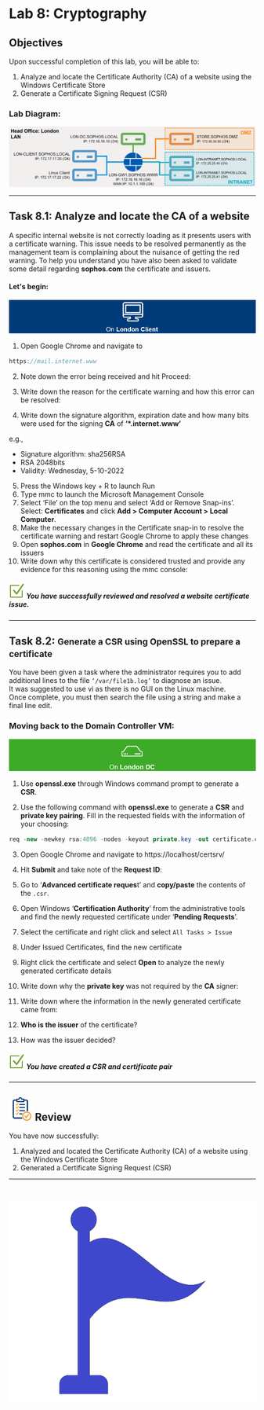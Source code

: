 # **Lab 8: Cryptography**

## Objectives
Upon successful completion of this lab, you will be able to: 
 
1.	Analyze and locate the Certificate Authority (CA) of a website using the Windows Certificate Store 
2.	Generate a Certificate Signing Request (CSR) 



### Lab Diagram:
![](JPG/Lab%20Diagram5.png)
***

## **Task 8.1:** Analyze and locate the CA of a website 
A specific internal website is not correctly loading as it presents users with a certificate warning. This issue needs to be resolved permanently as the management team is complaining about the nuisance of getting the red warning. To help you understand you have also been asked to validate some detail regarding **sophos.com** the certificate and issuers. 


#### Let's begin:
![London Client](JPG/London%20Client.png)
1. Open Google Chrome and navigate to 
```csharp
https://mail.internet.www
```


2. Note down the error being received and hit Proceed: 
 
 
 
 
3. Write down the reason for the certificate warning and how this error can be resolved: 
 
 
 
 
4. Write down the signature algorithm, expiration date and how many bits were used for the signing **CA** of **‘*.internet.www’**

e.g.,
* Signature algorithm: sha256RSA
* RSA 2048bits
* Validity: Wednesday, 5-10-2022


 
5. Press the Windows key + R to launch Run 
6. Type mmc to launch the Microsoft Management Console 
7. Select ‘File’ on the top menu and select ‘Add or Remove Snap-ins’.   
Select: **Certificates** and click **Add > Computer Account > Local Computer**. 
8. Make the necessary changes in the Certificate snap-in to resolve the certificate warning and restart Google Chrome to apply these changes 
9. Open **sophos.com** in **Google Chrome** and read the certificate and all its issuers 
10. Write down why this certificate is considered trusted and provide any evidence for this reasoning using the mmc console: 


##### ![check](JPG/pngegg%20(1).png) You have successfully reviewed and resolved a website certificate issue. 
 
***


## **Task 8.2:** <small>Generate a CSR using OpenSSL to prepare a certificate</small> 
You have been given a task where the administrator requires you to add additional lines to the file `‘/var/file1b.log’` to diagnose an issue.   
It was suggested to use vi as there is no GUI on the Linux machine.   
Once complete, you must then search the file using a string and make a final line edit.  

### Moving back to the Domain Controller VM:
![London DC](JPG/London%20DC%204.png)

1. Use **openssl.exe** through Windows command prompt to generate a **CSR**.  
 
2. Use the following command with **openssl.exe** to generate a **CSR** and **private key pairing**. Fill in the requested fields with the information of your choosing: 

```csharp
req -new -newkey rsa:4096 -nodes -keyout private.key -out certificate.csr
```

 
3. Open Google Chrome and navigate to https://localhost/certsrv/ 

4. Hit **Submit** and take note of the **Request ID**: 
 
 
5. Go to ‘**Advanced certificate reques**t’ and **copy/paste** the contents of the `.csr`.  
6. Open Windows ‘**Certification Authority**’ from the administrative tools and find the newly requested certificate under ‘**Pending Requests**’.  
7. Select the certificate and right click and select `All Tasks > Issue` 
8. Under Issued Certificates, find the new certificate 
9. Right click the certificate and select **Open** to analyze the newly generated certificate details 
10. Write down why the **private key** was not required by the **CA** signer: 
11. Write down where the information in the newly generated certificate came from: 
12. **Who is the issuer** of the certificate? 
 
 
 
13. How was the issuer decided? 

##### ![check](JPG/pngegg%20(1).png)  You have created a CSR and certificate pair 


***

## ![review](JPG/Review%2048.png) Review  ##

You have now successfully: 
1. Analyzed and located the Certificate Authority (CA) of a website using the Windows Certificate Store 
2. Generated a Certificate Signing Request (CSR) 


***
‌‌ 

![](JPG/Milestone2.png)




